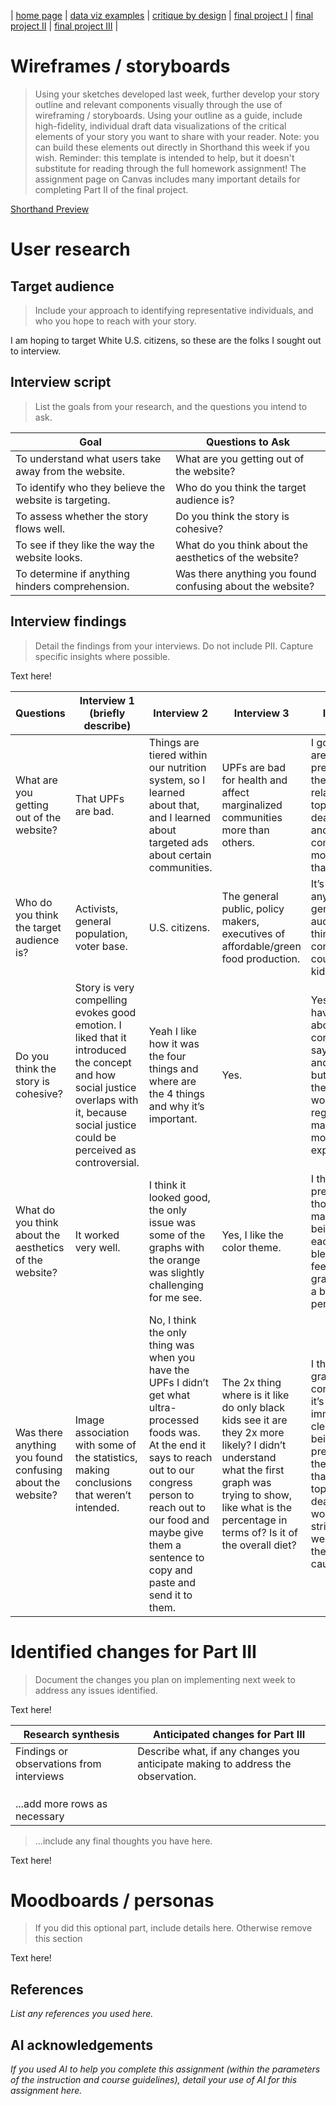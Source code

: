 | [home page](https://cmustudent.github.io/tswd-portfolio-templates/) | [data viz examples](dataviz-examples) | [critique by design](critique-by-design) | [final project I](final-project-part-one) | [final project II](final-project-part-two) | [final project III](final-project-part-three) |

# Wireframes / storyboards
> Using your sketches developed last week, further develop your story outline and relevant components visually through the use of wireframing / storyboards. Using your outline as a guide, include high-fidelity, individual draft data visualizations of the critical elements of your story you want to share with your reader. Note: you can build these elements out directly in Shorthand this week if you wish.  Reminder: this template is intended to help, but it doesn't substitute for reading through the full homework assignment!  The assignment page on Canvas includes many important details for completing Part II of the final project. 

[Shorthand Preview](https://preview.shorthand.com/hPCHpoX8hXgyKuto)

# User research 

## Target audience
> Include your approach to identifying representative individuals, and who you hope to reach with your story. 

I am hoping to target White U.S. citizens, so these are the folks I sought out to interview.

## Interview script
> List the goals from your research, and the questions you intend to ask. 

| Goal | Questions to Ask |
|------|------------------|
|  To understand what users take away from the website.    |  What are you getting out of the website?              |
| To identify who they believe the website is targeting.     |  Who do you think the target audience is?               |
| To assess whether the story flows well.     |  Do you think the story is cohesive?                |
| To see if they like the way the website looks.     |  What do you think about the aesthetics of the website?               |
|  To determine if anything hinders comprehension.    |  Was there anything you found confusing about the website?               |


## Interview findings
> Detail the findings from your interviews.  Do not include PII.  Capture specific insights where possible.

Text here!

| Questions               | Interview 1 (briefly describe) | Interview 2 | Interview 3 | Interview 4 |
|-------------------------|--------------------------------|-------------|-------------|-------------|
| What are you getting out of the website? | That UPFs are bad.          | Things are tiered within our nutrition system, so I learned about that, and I learned about targeted ads about certain communities.           |  UPFs are bad for health and affect marginalized communities more than others.           |     I got that UPFs are very prevalent and they were related to the top 3 causes of death in the US and that some communities are more vulnerable than other.        |
| Who do you think the target audience is?                        |  Activists, general population, voter base. |  U.S. citizens.           |   The general public, policy makers, executives of affordable/green food production.          |  It’s hard to say anything but general audience, I don’t think it’s for congresspeople, could be for kids?           |
|Do you think the story is cohesive?|  Story is very compelling evokes good emotion. I liked that it introduced the concept and how social justice overlaps with it, because social justice could be perceived as controversial. | Yeah I like how it was the four things and where are the 4 things and why it’s important.  |   Yes.          |  Yes? But I do have a comment about your conclusion, you say that black and latino kids but it seems that the sugar tax would be regressive and make their food more expensive?           |
| What do you think about the aesthetics of the website?|It worked very well.| I think it looked good, the only issue was some of the graphs with the orange was slightly challenging for me see.   |   Yes, I like the color theme.         |   I think they’re pretty good, I thought they made sense being next to each other and blending, but I feel some of the graphs could be a bit more persuasive.          |
| Was there anything you found confusing about the website?| Image association with some of the statistics, making conclusions that weren’t intended.| No, I think the only thing was when you have the UPFs I didn’t get what ultra-processed foods was. At the end it says to reach out to our congress person to reach out to our food and maybe give them a sentence to copy and paste and send it to them.|   The 2x thing where is it like do only black kids see it are they 2x more likely? I didn’t understand what the first graph was trying to show, like what is the percentage in terms of? Is it of the overall diet?          | 	I think the first graph is a bit confusing like it’s not immediately clear what is being presented. And the one the one that showed the top 4 causes of death I think would be more striking that were way below the top 4 causes.          |




# Identified changes for Part III
> Document the changes you plan on implementing next week to address any issues identified.  

Text here!

| Research synthesis                       | Anticipated changes for Part III                                                |
|------------------------------------------|---------------------------------------------------------------------------------|
| Findings or observations from interviews | Describe what, if any changes you anticipate making to address the observation. |
|                                          |                                                                                 |
|                                          |                                                                                 |
|                                          |                                                                                 |
| ...add more rows as necessary            |                                                                                 |

> ...include any final thoughts you have here. 

Text here!

# Moodboards / personas
> If you did this optional part, include details here.  Otherwise remove this section

Text here!

## References
_List any references you used here._

## AI acknowledgements
_If you used AI to help you complete this assignment (within the parameters of the instruction and course guidelines), detail your use of AI for this assignment here._

